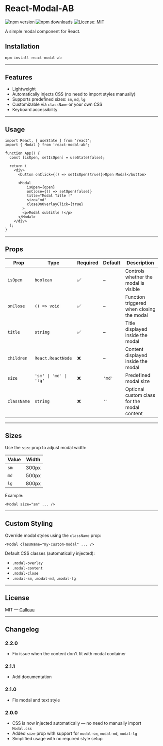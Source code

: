 # React-Modal-AB

[![npm version](https://img.shields.io/npm/v/react-modal-ab.svg)](https://www.npmjs.com/package/react-modal-ab)
[![npm downloads](https://img.shields.io/npm/dm/react-modal-ab.svg)](https://www.npmjs.com/package/react-modal-ab)
[![License: MIT](https://img.shields.io/badge/license-MIT-green.svg)](LICENSE)

A simple modal component for React.

## Installation

```bash
npm install react-modal-ab
```

---

## Features

- Lightweight
- Automatically injects CSS (no need to import styles manually)  
- Supports predefined sizes: `sm`, `md`, `lg`  
- Customizable via `className` or your own CSS  
- Keyboard accessibility

---

## Usage

```tsx
import React, { useState } from 'react';
import { Modal } from 'react-modal-ab';

function App() {
  const [isOpen, setIsOpen] = useState(false);

  return (
    <div>
      <button onClick={() => setIsOpen(true)}>Open Modal</button>

      <Modal
          isOpen={open}
          onClose={() => setOpen(false)}
          title="Modal Title !"
          size="md"
          closeOnOverlayClick={true}
        >
        <p>Modal subtitle !</p>
      </Modal>
    </div>
  );
}
```

---

## Props

| Prop        | Type                        | Required | Default | Description                                 |
|-------------|-----------------------------|----------|---------|---------------------------------------------|
| `isOpen`    | `boolean`                   | ✅        | –       | Controls whether the modal is visible       |
| `onClose`   | `() => void`                | ✅        | –       | Function triggered when closing the modal   |
| `title`     | `string`           | ✅        | –       | Title displayed inside the modal          |
| `children`  | `React.ReactNode`           | ❌        | –       | Content displayed inside the modal          |
| `size`      | `'sm' \| 'md' \| 'lg'`   | ❌        | `'md'`  | Predefined modal size                        |
| `className` | `string`                   | ❌        | `''`    | Optional custom class for the modal content |

---

## Sizes

Use the `size` prop to adjust modal width:

| Value | Width  |
|-------|--------|
| `sm`  | 300px  |
| `md`  | 500px  |
| `lg`  | 800px  |

Example:

```tsx
<Modal size="sm" ... />
```

---

## Custom Styling

Override modal styles using the `className` prop:

```tsx
<Modal className="my-custom-modal" ... />
```

Default CSS classes (automatically injected):

- `.modal-overlay`  
- `.modal-content`  
- `.modal-close`  
- `.modal-sm`, `.modal-md`, `.modal-lg`

---

## License

MIT — [Callouu](https://github.com/Callouu)

---

## Changelog

### 2.2.0

- Fix issue when the content don't fit with modal container

### 2.1.1

- Add documentation

### 2.1.0

- Fix modal and text style

### 2.0.0

- CSS is now injected automatically — no need to manually import `Modal.css`  
- Added `size` prop with support for `modal-sm`, `modal-md`, `modal-lg`  
- Simplified usage with no required style setup

